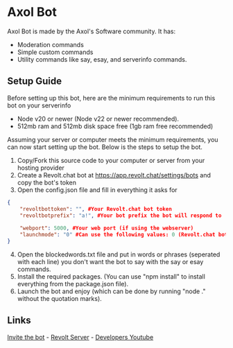 # Axol Bot

Axol Bot is made by the Axol's Software community. It has:

- Moderation commands
- Simple custom commands
- Utility commands like say, esay, and serverinfo commands.

## Setup Guide

Before setting up this bot, here are the minimum requirements to run this bot on your serverinfo

- Node v20 or newer (Node v22 or newer recommended).
- 512mb ram and 512mb disk space free (1gb ram free recommended)

Assuming your server or computer meets the minimum requirements, you can now start setting up the bot. Below is the steps to setup the bot.

1. Copy/Fork this source code to your computer or server from your hosting provider
2. Create a Revolt.chat bot at https://app.revolt.chat/settings/bots and copy the bot's token
3. Open the config.json file and fill in everything it asks for

```json
{
	"revoltbottoken": "", #Your Revolt.chat bot token
	"revoltbotprefix": "a!", #Your bot prefix the bot will respond to
	
	"webport": 5000, #Your web port (if using the webserver)
	"launchmode": "0" #Can use the following values: 0 (Revolt.chat bot ONLY), 1 (Revolt.chat bot and webserver)
}
```

4. Open the blockedwords.txt file and put in words or phrases (seperated with each line) you don't want the bot to say with the say or esay commands.
5. Install the required packages. (You can use "npm install" to install everything from the package.json file).
6. Launch the bot and enjoy (which can be done by running "node ." without the quotation marks).

## Links

[Invite the bot](https://app.revolt.chat/bot/01JRE2PH7RJAZQ5YHW235QQ31H) - [Revolt Server](https://rvlt.gg/WJmNxmkv) - [Developers Youtube](https://www.youtube.com/channel/UCCYCRAt1srptO3dc7eeN4Yw)